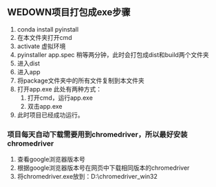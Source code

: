## WEDOWN项目打包成exe步骤
1. conda install pyinstall
2. 在本文件夹打开cmd
3. activate 虚拟环境
4. pyinstaller app.spec 稍等两分钟，此时会打包成dist和build两个文件夹
5. 进入dist
6. 进入app
7. 将package文件夹中的所有文件复制到本文件夹
8. 打开app.exe 此处有两种方式：
    1. 打开cmd，运行app.exe
    2. 双击app.exe
9. 此时项目已经成功运行。
### 项目每天自动下载需要用到chromedriver，所以最好安装chromedriver
1. 查看google浏览器版本号
2. 根据google浏览器版本号在网页中下载相同版本的chromedriver
3. 将chromedriver.exe放到：D:\chromedriver_win32